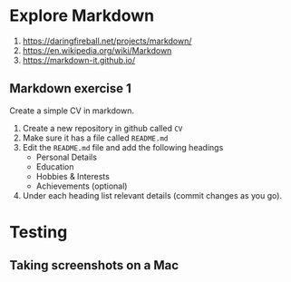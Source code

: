 # Explore Markdown
1. https://daringfireball.net/projects/markdown/
2. https://en.wikipedia.org/wiki/Markdown
3. https://markdown-it.github.io/

## Markdown exercise 1

Create a simple CV in markdown.

1. Create a new repository in github called `CV`
2. Make sure it has a file called `README.md`
3. Edit the `README.md` file and add the following headings
   - Personal Details
   - Education
   - Hobbies & Interests
   - Achievements (optional)
 4. Under each heading list relevant details (commit changes as you go).
 
# Testing

## Taking screenshots on a Mac

